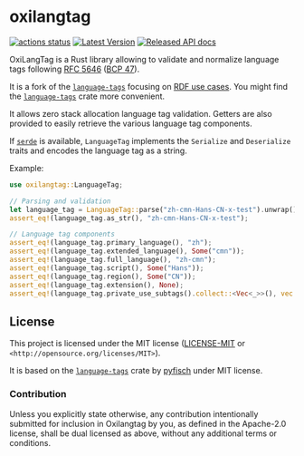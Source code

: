 oxilangtag
==========

[![actions status](https://github.com/oxigraph/oxilangtag/workflows/build/badge.svg)](https://github.com/oxigraph/oxilangtag/actions)
[![Latest Version](https://img.shields.io/crates/v/oxilangtag.svg)](https://crates.io/crates/oxilangtag)
[![Released API docs](https://docs.rs/oxilangtag/badge.svg)](https://docs.rs/oxilangtag)

OxiLangTag is a Rust library allowing to validate and normalize language tags following [RFC 5646](https://tools.ietf.org/html/rfc5646)
([BCP 47](https://tools.ietf.org/html/bcp47)).

It is a fork of the [`language-tags`](https://github.com/pyfisch/rust-language-tags/) focusing on [RDF use cases](https://www.w3.org/TR/rdf11-primer/).
You might find the [`language-tags`](https://github.com/pyfisch/rust-language-tags/) crate more convenient.

It allows zero stack allocation language tag validation.
Getters are also provided to easily retrieve the various language tag components.

If [`serde`](https://serde.rs/) is available, `LanguageTag` implements the `Serialize` and `Deserialize` traits and encodes the language tag as a string.

Example:
```rust
use oxilangtag::LanguageTag;

// Parsing and validation
let language_tag = LanguageTag::parse("zh-cmn-Hans-CN-x-test").unwrap();
assert_eq!(language_tag.as_str(), "zh-cmn-Hans-CN-x-test");

// Language tag components
assert_eq!(language_tag.primary_language(), "zh");
assert_eq!(language_tag.extended_language(), Some("cmn"));
assert_eq!(language_tag.full_language(), "zh-cmn");
assert_eq!(language_tag.script(), Some("Hans"));
assert_eq!(language_tag.region(), Some("CN"));
assert_eq!(language_tag.extension(), None);
assert_eq!(language_tag.private_use_subtags().collect::<Vec<_>>(), vec!["test"]);
```

## License

This project is licensed under the MIT license ([LICENSE-MIT](LICENSE-MIT) or `<http://opensource.org/licenses/MIT>`).

It is based on the [`language-tags`](https://github.com/pyfisch/rust-language-tags/) crate by [pyfisch](https://github.com/pyfisch) under MIT license.


### Contribution

Unless you explicitly state otherwise, any contribution intentionally submitted for inclusion in Oxilangtag by you, as defined in the Apache-2.0 license, shall be dual licensed as above, without any additional terms or conditions.
